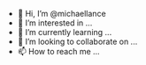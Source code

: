- 👋 Hi, I’m @michaellance
- 👀 I’m interested in ...
- 🌱 I’m currently learning ...
- 💞️ I’m looking to collaborate on ...
- 📫 How to reach me ...

<!---
michaellance/michaellance is a ✨ special ✨ repository because its `README.md` (this file) appears on your GitHub profile.
You can click the Preview link to take a look at your changes.
--->
